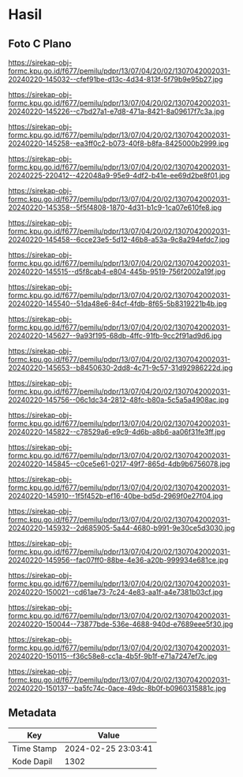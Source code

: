 # Hasil

## Foto C Plano

https://sirekap-obj-formc.kpu.go.id/f677/pemilu/pdpr/13/07/04/20/02/1307042002031-20240220-145032--cfef91be-d13c-4d34-813f-5f79b9e95b27.jpg

https://sirekap-obj-formc.kpu.go.id/f677/pemilu/pdpr/13/07/04/20/02/1307042002031-20240220-145226--c7bd27a1-e7d8-471a-8421-8a09617f7c3a.jpg

https://sirekap-obj-formc.kpu.go.id/f677/pemilu/pdpr/13/07/04/20/02/1307042002031-20240220-145258--ea3ff0c2-b073-40f8-b8fa-8425000b2999.jpg

https://sirekap-obj-formc.kpu.go.id/f677/pemilu/pdpr/13/07/04/20/02/1307042002031-20240225-220412--422048a9-95e9-4df2-b41e-ee69d2be8f01.jpg

https://sirekap-obj-formc.kpu.go.id/f677/pemilu/pdpr/13/07/04/20/02/1307042002031-20240220-145358--5f5f4808-1870-4d31-b1c9-1ca07e610fe8.jpg

https://sirekap-obj-formc.kpu.go.id/f677/pemilu/pdpr/13/07/04/20/02/1307042002031-20240220-145458--6cce23e5-5d12-46b8-a53a-9c8a294efdc7.jpg

https://sirekap-obj-formc.kpu.go.id/f677/pemilu/pdpr/13/07/04/20/02/1307042002031-20240220-145515--d5f8cab4-e804-445b-9519-756f2002a19f.jpg

https://sirekap-obj-formc.kpu.go.id/f677/pemilu/pdpr/13/07/04/20/02/1307042002031-20240220-145540--51da48e6-84cf-4fdb-8f65-5b8319221b4b.jpg

https://sirekap-obj-formc.kpu.go.id/f677/pemilu/pdpr/13/07/04/20/02/1307042002031-20240220-145627--9a93f195-68db-4ffc-91fb-9cc2f91ad9d6.jpg

https://sirekap-obj-formc.kpu.go.id/f677/pemilu/pdpr/13/07/04/20/02/1307042002031-20240220-145653--b8450630-2dd8-4c71-9c57-31d92986222d.jpg

https://sirekap-obj-formc.kpu.go.id/f677/pemilu/pdpr/13/07/04/20/02/1307042002031-20240220-145756--06c1dc34-2812-48fc-b80a-5c5a5a4908ac.jpg

https://sirekap-obj-formc.kpu.go.id/f677/pemilu/pdpr/13/07/04/20/02/1307042002031-20240220-145822--c78529a6-e9c9-4d6b-a8b6-aa06f31fe3ff.jpg

https://sirekap-obj-formc.kpu.go.id/f677/pemilu/pdpr/13/07/04/20/02/1307042002031-20240220-145845--c0ce5e61-0217-49f7-865d-4db9b6756078.jpg

https://sirekap-obj-formc.kpu.go.id/f677/pemilu/pdpr/13/07/04/20/02/1307042002031-20240220-145910--1f5f452b-ef16-40be-bd5d-2969f0e27f04.jpg

https://sirekap-obj-formc.kpu.go.id/f677/pemilu/pdpr/13/07/04/20/02/1307042002031-20240220-145932--2d685905-5a44-4680-b991-9e30ce5d3030.jpg

https://sirekap-obj-formc.kpu.go.id/f677/pemilu/pdpr/13/07/04/20/02/1307042002031-20240220-145956--fac07ff0-88be-4e36-a20b-999934e681ce.jpg

https://sirekap-obj-formc.kpu.go.id/f677/pemilu/pdpr/13/07/04/20/02/1307042002031-20240220-150021--cd61ae73-7c24-4e83-aa1f-a4e7381b03cf.jpg

https://sirekap-obj-formc.kpu.go.id/f677/pemilu/pdpr/13/07/04/20/02/1307042002031-20240220-150044--73877bde-536e-4688-940d-e7689eee5f30.jpg

https://sirekap-obj-formc.kpu.go.id/f677/pemilu/pdpr/13/07/04/20/02/1307042002031-20240220-150115--f36c58e8-cc1a-4b5f-9b1f-e71a7247ef7c.jpg

https://sirekap-obj-formc.kpu.go.id/f677/pemilu/pdpr/13/07/04/20/02/1307042002031-20240220-150137--ba5fc74c-0ace-49dc-8b0f-b0960315881c.jpg


## Metadata

| Key        | Value               |
| ---------- | ------------------- |
| Time Stamp | 2024-02-25 23:03:41 |
| Kode Dapil | 1302                |



